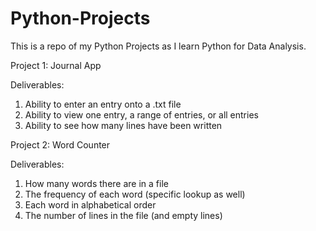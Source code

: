 # Python-Projects
This is a repo of my Python Projects as I learn Python for Data Analysis. 

Project 1: Journal App

Deliverables:
1. Ability to enter an entry onto a .txt file
2. Ability to view one entry, a range of entries, or all entries
3. Ability to see how many lines have been written


Project 2: Word Counter

Deliverables:
1. How many words there are in a file
2. The frequency of each word (specific lookup as well)
3. Each word in alphabetical order
4. The number of lines in the file (and empty lines)

